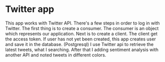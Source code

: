 # Twitter app

This app works with Twitter API. There's a few steps in order to log in with Twitter.
The first thing is to create a consumer. The consumer is an object which represents our application.
Next is to create a client. The client get the access token.
If user has not yet been created, this app creates user and save it in the database. (Postgresql)
I use Twitter api to retrieve the latest tweets, what I searching.
After that I adding sentiment analysis with another API and noted tweets in different colors.